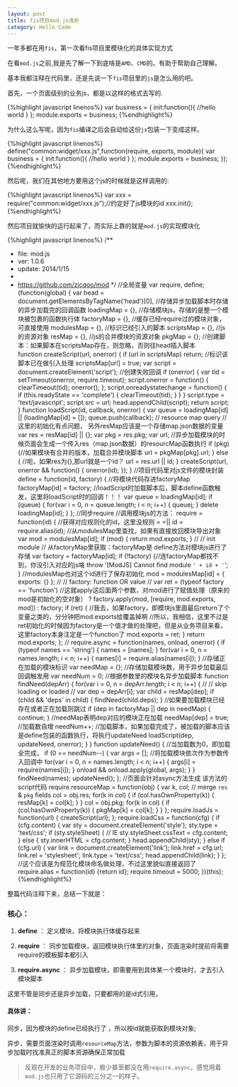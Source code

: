 ```yaml
---
layout: post
title: fis项目mod.js浅析
category: Hello Code
---
```


一年多都在用`fis`，第一次看fis项目里模块化的具体实现方式

在看`mod.js`之前,我是先了解一下到底啥是`AMD`、`CMD`的。有助于帮助自己理解。

基本我都注释在代码里，还是先说一下`fis`项目里的`js`是怎么用的吧。

首先，一个页面级别的业务js，都是以这样的格式去写的.

{%highlight javascript linenos%}
var business = {
  init:function(){
    //hello world
  }
};
module.exports = business;
{%endhighlight%}

为什么这么写呢，因为`fis`编译之后会自动给这份`js`包装一下变成这样。

{%highlight javascript linenos%}
define("common:widget/xxx.js",function(require, exports, module){
  var business = {
    init:function(){
      //hello world
    }
  };
  module.exports = business;
});
{%endhighlight%}

然后呢，我们在其他地方要用这个js的时候就是这样调用的:

{%highlight javascript linenos%}
var xxx = require("common:widget/xxx.js");//约定好了js模块的id
xxx.init();
{%endhighlight%}

然后项目就愉快的运行起来了，而实际上靠的就是`mod.js`的实现模块化

{%highlight javascript linenos%}
/**
 * file: mod.js
 * ver: 1.0.6
 * update: 2014/1/15
 *
 * https://github.com/zjcqoo/mod
 */
 //全局变量
var require, define;
(function(global) {
    var head = document.getElementsByTagName('head')[0],
        //存储异步加载脚本时存储的异步加载完的回调函数
        loadingMap = {},
        //存储模块js，存储的是整一个模块被包裹的函数执行体
        factoryMap = {},
        //缓存已经require过的模块对象，可直接使用
        modulesMap = {},
        //标识已经引入的脚本
        scriptsMap = {},
        //js的资源对象
        resMap = {},
        //js的合并模块的资源对象
        pkgMap = {};
    //创建脚本：如果脚本在scriptsMap存在，则忽略，否则往head插入脚本    
    function createScript(url, onerror) {
        if (url in scriptsMap) return;
        //标识该脚本已在做引入处理
        scriptsMap[url] = true;
        var script = document.createElement('script');
        //创建失败回调
        if (onerror) {
            var tid = setTimeout(onerror, require.timeout);
            script.onerror = function() {
                clearTimeout(tid);
                onerror();
            };
            script.onreadystatechange = function() {
                if (this.readyState == 'complete') {
                    clearTimeout(tid);
                }
            }
        }
        script.type = 'text/javascript';
        script.src = url;
        head.appendChild(script);
        return script;
    }
    function loadScript(id, callback, onerror) {
        var queue = loadingMap[id] || (loadingMap[id] = []);
        queue.push(callback);
        // resource map query
        //这里的初始化有点问题， 另外resMap应该是一个存储map.json数据的变量
        var res = resMap[id] || {};
        var pkg = res.pkg;
        var url;
        //异步加载模块的时候页面会生成一个传入res（map.json数据）的resourcMap函数执行
        if (pkg) {//如果模块有合并的版本，加载合并模块脚本
            url = pkgMap[pkg].url;
        } else {
            //呃，如果res为{},那url就是一个id？
            url = res.url || id;
        }
        createScript(url, onerror && function() {
            onerror(id);
        });
    }
    //项目代码里对js文件的模块封装
    define = function(id, factory) {
        //将模块代码存进factoryMap
        factoryMap[id] = factory;
        //loadScript时加载脚本后，脚本define函数触发，这里将loadScript时的回调！！！
        var queue = loadingMap[id];
        if (queue) {
            for(var i = 0, n = queue.length; i < n; i++) {
                queue[i]();
            }
            delete loadingMap[id];
        }
    };
    //同步require
    //调用模块js的方法：
    require = function(id) {
        //获得对应规则化的id，这里没规则 = =||
        id = require.alias(id);
        //从modulesMap里查找，如果有直接放回模块导出对象
        var mod = modulesMap[id];
        if (mod) {
            return mod.exports;
        }
        //
        // init module
        // 从factoryMap里获取：factoryMap是 define方法对模块js进行了存储
        var factory = factoryMap[id];
        if (!factory) {//连factoryMap都找不到，你没引入对应的js咯
            throw '[ModJS] Cannot find module `' + id + '`';
        }
        //modulesMap也对这个id进行了保存初始化
        mod = modulesMap[id] = {
            exports: {}
        };
        //
        // factory: function OR value
        //
        var ret = (typeof factory == 'function')
        //这就apply这后面两个参数，对mod进行了赋值处理（原来的mod是初始化的空对象）
                ? factory.apply(mod, [require, mod.exports, mod])
                : factory;
        if (ret) {
        //我去，如果factory，即模块js里面最后return了个变量之类的，分分钟把mod.exports给覆盖掉啊
        //所以，我相信，这里不过是ret初始化的时候因为factory是一个值才做的处理吧，但是从业务项目来看，这里factory本身注定是一个function了
            mod.exports = ret;
        }
        return mod.exports;
    };
    //
    require.async = function(names, onload, onerror) {
        if (typeof names == 'string') {
            names = [names];
        }
        for(var i = 0, n = names.length; i < n; i++) {
            names[i] = require.alias(names[i]);
        }
        //存储正在加载的模块标识
        var needMap = {};
        //存储加载模块数，用于异步加载最后回调触发用
        var needNum = 0;
        //根据参数里的模块名异步加载脚本
        function findNeed(depArr) {
            for(var i = 0, n = depArr.length; i < n; i++) {
                //
                // skip loading or loaded
                //
                var dep = depArr[i];
                var child = resMap[dep];
                if (child && 'deps' in child) {
                    findNeed(child.deps);
                }
                //如果要加载模块已经存在或者正在加载则跳过
                if (dep in factoryMap || dep in needMap) {
                    continue;
                }
                //needMap表明dep对应的模块正在加载
                needMap[dep] = true;
                //加载数自增
                needNum++;
                //加载脚本，如果加载完成了，被加载的脚本应该是define包装的函数执行，将执行updateNeed
                loadScript(dep, updateNeed, onerror);
            }
        }
        function updateNeed() {
            //当加载数为0，即加载全完成，
            if (0 == needNum--) {
                var args = [];
                //将加载模块依次作为参数传入回调中
                for(var i = 0, n = names.length; i < n; i++) {
                    args[i] = require(names[i]);
                }
                onload && onload.apply(global, args);
            }
        }
        findNeed(names);
        updateNeed();
    };
    //页面会针对async方法生成 该方法的script代码
    require.resourceMap = function(obj) {
        var k, col;
        // merge `res` & `pkg` fields
        col = obj.res;
        for(k in col) {
            if (col.hasOwnProperty(k)) {
                resMap[k] = col[k];
            }
        }
        col = obj.pkg;
        for(k in col) {
            if (col.hasOwnProperty(k)) {
                pkgMap[k] = col[k];
            }
        }
    };
    require.loadJs = function(url) {
        createScript(url);
    };
    require.loadCss = function(cfg) {
        if (cfg.content) {
            var sty = document.createElement('style');
            sty.type = 'text/css';
            if (sty.styleSheet) {       // IE
                sty.styleSheet.cssText = cfg.content;
            } else {
                sty.innerHTML = cfg.content;
            }
            head.appendChild(sty);
        }
        else if (cfg.url) {
            var link = document.createElement('link');
            link.href = cfg.url;
            link.rel = 'stylesheet';
            link.type = 'text/css';
            head.appendChild(link);
        }
    };
    //这个应该是为规范化模块命名做处理，不过这里貌似直接返回了
    require.alias = function(id) {return id};
    require.timeout = 5000;
})(this);
{%endhighlight%}


整篇代码注释下来，总结一下就是：

### 核心：

1. __define__ ： 定义模块，将模块执行体缓存起来

2. __require__ ： 同步加载模块，返回模块执行体里的对象，页面渲染时提前将需要require的模板脚本都引入

3. __require.async__ ： 异步加载模块，即需要用到具体某一个模块时，才去引入模块脚本

这里不管是同步还是异步加载，只要都用的是id式引用，

#### 具体讲：

同步，因为模块的define已经执行了 ，所以按id就能获取到模块对象;

异步，需要页面渲染时调用`resourceMap`方法，参数为脚本的资源依赖表，用于异步加载时找准真正的脚本资源确保正常加载

> 反观在开发的业务项目中，极少甚至都没在用`require.async`，感觉用着`mod.js`也只用了它源码的三分之一的样子。